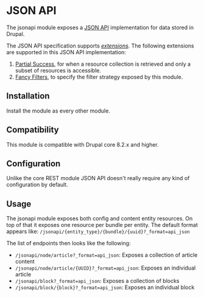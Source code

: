 # JSON API
The jsonapi module exposes a [JSON API](http://jsonapi.org/) implementation for data stored in Drupal.

The JSON API specification supports [_extensions_](http://jsonapi.org/extensions/). The following extensions are
supported in this JSON API implementation:

1. [Partial Success](https://gist.github.com/e0ipso/732712c3e573a6af1d83b25b9f0269c8), for when a resource collection is retrieved and only a subset of resources is accessible.
2. [Fancy Filters](https://gist.github.com/e0ipso/efcc4e96ca2aed58e32948e4f70c2460), to specify the filter strategy exposed by this module.

## Installation

Install the module as every other module.

## Compatibility

This module is compatible with Drupal core 8.2.x and higher.

## Configuration

Unlike the core REST module JSON API doesn't really require any kind of configuration by default.

## Usage

The jsonapi module exposes both config and content entity resources. On top of that it exposes one resource per bundle per entity. The default format appears like: `/jsonapi/{entity_type}/{bundle}/{uuid}?_format=api_json`

The list of endpoints then looks like the following:
* `/jsonapi/node/article?_format=api_json`: Exposes a collection of article content
* `/jsonapi/node/article/{UUID}?_format=api_json`: Exposes an individual article
* `/jsonapi/block?_format=api_json`: Exposes a collection of blocks
* `/jsonapi/block/{block}?_format=api_json`: Exposes an individual block
